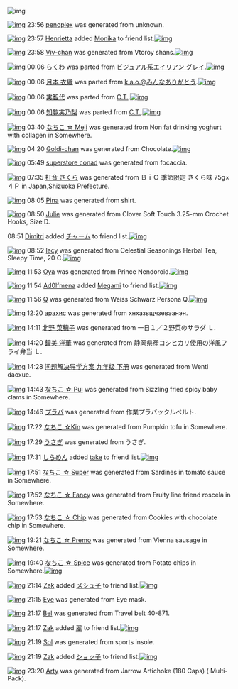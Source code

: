 ![img](http://gdrive-cdn.herokuapp.com/537b65a5bc09f0000721dda7/512px-barcode.png)

[![img](http://www.deviantsart.com/a95phi.png)](http://www.barcodekanojo.com/kanojo/3192834/penoplex) 23:56 [penoplex](http://www.barcodekanojo.com/kanojo/3192834/penoplex) was generated from unknown.

[![img](http://www.deviantsart.com/3ifgcdt.jpeg)](http://www.barcodekanojo.com/user/428746/Henrietta) 23:57 [Henrietta](http://www.barcodekanojo.com/user/428746/Henrietta) added [Monika](http://www.barcodekanojo.com/kanojo/3038604/Monika) to friend list.[![img](http://www.deviantsart.com/2vu1r0v.png)](http://www.barcodekanojo.com/kanojo/3038604/Monika)

[![img](http://www.deviantsart.com/2li5n77.png)](http://www.barcodekanojo.com/kanojo/3192835/Viv-chan) 23:58 [Viv-chan](http://www.barcodekanojo.com/kanojo/3192835/Viv-chan) was generated from Vtoroy shans.[![img](http://www.deviantsart.com/1n5ct0t.jpeg)](http://www.barcodekanojo.com/product_images/barcode/6018346/1424357837/Vtoroy%20shans.jpg)

[![img](http://www.deviantsart.com/1c06dt6.png)](http://www.barcodekanojo.com/kanojo/3191878/%E3%82%89%E3%81%8F%E3%82%8F) 00:06 [らくわ](http://www.barcodekanojo.com/kanojo/3191878/%E3%82%89%E3%81%8F%E3%82%8F) was parted from [ビジュアル系エイリアン グレイ](http://www.barcodekanojo.com/kanojo/3191878/%E3%82%89%E3%81%8F%E3%82%8F).[![img](http://www.deviantsart.com/kj51e0.jpeg)](http://www.barcodekanojo.com/user/441/%E3%83%93%E3%82%B8%E3%83%A5%E3%82%A2%E3%83%AB%E7%B3%BB%E3%82%A8%E3%82%A4%E3%83%AA%E3%82%A2%E3%83%B3%20%E3%82%B0%E3%83%AC%E3%82%A4)

[![img](http://www.deviantsart.com/3fraa1f.png)](http://www.barcodekanojo.com/kanojo/2523640/%E6%9C%88%E6%9C%AC%20%E8%A1%A3%E7%B9%94) 00:06 [月本 衣織](http://www.barcodekanojo.com/kanojo/2523640/%E6%9C%88%E6%9C%AC%20%E8%A1%A3%E7%B9%94) was parted from [k.a.o.@みんなありがとう](http://www.barcodekanojo.com/kanojo/2523640/%E6%9C%88%E6%9C%AC%20%E8%A1%A3%E7%B9%94).[![img](http://www.deviantsart.com/1ne7497.jpeg)](http://www.barcodekanojo.com/user/30944/k.a.o.%40%E3%81%BF%E3%82%93%E3%81%AA%E3%81%82%E3%82%8A%E3%81%8C%E3%81%A8%E3%81%86)

[![img](http://www.deviantsart.com/et6tap.png)](http://www.barcodekanojo.com/kanojo/2320191/%E5%AE%9F%E6%99%BA%E4%BB%A3) 00:06 [実智代](http://www.barcodekanojo.com/kanojo/2320191/%E5%AE%9F%E6%99%BA%E4%BB%A3) was parted from [C.T.](http://www.barcodekanojo.com/kanojo/2320191/%E5%AE%9F%E6%99%BA%E4%BB%A3).[![img](http://www.deviantsart.com/fhrc6a.jpeg)](http://www.barcodekanojo.com/user/272165/C.T.)

[![img](http://www.deviantsart.com/2clp6fq.png)](http://www.barcodekanojo.com/kanojo/2220219/%E7%9F%A5%E8%A6%A7%E5%AE%9F%E4%B9%83%E6%A2%A8) 00:06 [知覧実乃梨](http://www.barcodekanojo.com/kanojo/2220219/%E7%9F%A5%E8%A6%A7%E5%AE%9F%E4%B9%83%E6%A2%A8) was parted from [C.T.](http://www.barcodekanojo.com/kanojo/2220219/%E7%9F%A5%E8%A6%A7%E5%AE%9F%E4%B9%83%E6%A2%A8).[![img](http://www.deviantsart.com/fhrc6a.jpeg)](http://www.barcodekanojo.com/user/272165/C.T.)

[![img](http://www.deviantsart.com/2bmpaon.png)](http://www.barcodekanojo.com/kanojo/3192836/%E3%81%AA%E3%81%A1%E3%81%93%20%E2%98%86%20Meji) 03:40 [なちこ ☆ Meji](http://www.barcodekanojo.com/kanojo/3192836/%E3%81%AA%E3%81%A1%E3%81%93%20%E2%98%86%20Meji) was generated from Non fat drinking yoghurt with collagen in Somewhere.

[![img](http://www.deviantsart.com/2kmh42v.png)](http://www.barcodekanojo.com/kanojo/3192837/Goldi-chan) 04:20 [Goldi-chan](http://www.barcodekanojo.com/kanojo/3192837/Goldi-chan) was generated from Chocolate.[![img](http://www.deviantsart.com/1sbtlfv.jpeg)](http://www.barcodekanojo.com/product_images/barcode/6018348/1424373553/Chocolate.jpg)

[![img](http://www.deviantsart.com/3adiioe.png)](http://www.barcodekanojo.com/kanojo/3192838/superstore%20conad) 05:49 [superstore conad](http://www.barcodekanojo.com/kanojo/3192838/superstore%20conad) was generated from focaccia.

[![img](http://www.deviantsart.com/2j1i90m.png)](http://www.barcodekanojo.com/kanojo/3192839/%E6%89%93%E9%9F%B3%20%E3%81%95%E3%81%8F%E3%82%89) 07:35 [打音 さくら](http://www.barcodekanojo.com/kanojo/3192839/%E6%89%93%E9%9F%B3%20%E3%81%95%E3%81%8F%E3%82%89) was generated from ＢｉＯ 季節限定 さくら味 75g×４Ｐ in Japan,Shizuoka Prefecture.

[![img](http://www.deviantsart.com/4jv95k.png)](http://www.barcodekanojo.com/kanojo/3192840/Pina) 08:05 [Pina](http://www.barcodekanojo.com/kanojo/3192840/Pina) was generated from shirt.

[![img](http://www.deviantsart.com/3v3jtdv.png)](http://www.barcodekanojo.com/kanojo/3192841/Julie) 08:50 [Julie](http://www.barcodekanojo.com/kanojo/3192841/Julie) was generated from Clover Soft Touch 3.25-mm Crochet Hooks, Size D.

08:51 [Dimitri](http://www.barcodekanojo.com/user/500246/Dimitri) added [チャーム](http://www.barcodekanojo.com/kanojo/1657205/%E3%83%81%E3%83%A3%E3%83%BC%E3%83%A0) to friend list.[![img](http://www.deviantsart.com/pjbshs.png)](http://www.barcodekanojo.com/kanojo/1657205/%E3%83%81%E3%83%A3%E3%83%BC%E3%83%A0)

[![img](http://www.deviantsart.com/ttepl8.png)](http://www.barcodekanojo.com/kanojo/3192842/lacy) 08:52 [lacy](http://www.barcodekanojo.com/kanojo/3192842/lacy) was generated from Celestial Seasonings Herbal Tea, Sleepy Time, 20 C.[![img](http://www.deviantsart.com/2a8mk3u.jpeg)](http://www.barcodekanojo.com/product_images/barcode/6018354/1424389912/50x50xCelestial,P20Seasonings,P20Herbal,P20Tea,P2C,P20Sleepy,P20Time,P2C,P2020,P20C.jpg,qw=88,ah=88.pagespeed.ic.i29nLuJ9Jt.jpg)

[![img](http://www.deviantsart.com/3e4e686.png)](http://www.barcodekanojo.com/kanojo/3192843/Oya) 11:53 [Oya](http://www.barcodekanojo.com/kanojo/3192843/Oya) was generated from Prince Nendoroid.[![img](http://www.deviantsart.com/2d3l25o.jpeg)](http://www.barcodekanojo.com/product_images/barcode/6018355/1424400768/Prince%20Nendoroid.jpg)

[![img](http://www.deviantsart.com/2qtvvij.jpeg)](http://www.barcodekanojo.com/user/404550/Ad0lfmena) 11:54 [Ad0lfmena](http://www.barcodekanojo.com/user/404550/Ad0lfmena) added [Megami](http://www.barcodekanojo.com/kanojo/2380209/Megami) to friend list.[![img](http://www.deviantsart.com/fbvqc5.png)](http://www.barcodekanojo.com/kanojo/2380209/Megami)

[![img](http://www.deviantsart.com/1lm0066.png)](http://www.barcodekanojo.com/kanojo/3192844/Q) 11:56 [Q](http://www.barcodekanojo.com/kanojo/3192844/Q) was generated from Weiss Schwarz Persona Q.[![img](http://www.deviantsart.com/323hbnk.jpeg)](http://www.barcodekanojo.com/product_images/barcode/6018357/1424400914/Weiss%20Schwarz%20Persona%20Q.jpg)

[![img](http://www.deviantsart.com/37c13st.png)](http://www.barcodekanojo.com/kanojo/3192845/%D0%B0%D1%80%D0%B0%D1%85%D0%B8%D1%81) 12:20 [арахис](http://www.barcodekanojo.com/kanojo/3192845/%D0%B0%D1%80%D0%B0%D1%85%D0%B8%D1%81) was generated from хнхазвщчзевэанэн.

[![img](http://www.deviantsart.com/7hsouo.png)](http://www.barcodekanojo.com/kanojo/3192846/%E5%8C%97%E9%87%8E%20%E8%8F%9C%E7%A9%82%E5%AD%90) 14:11 [北野 菜穂子](http://www.barcodekanojo.com/kanojo/3192846/%E5%8C%97%E9%87%8E%20%E8%8F%9C%E7%A9%82%E5%AD%90) was generated from 一日１／２野菜のサラダ Ｌ.

[![img](http://www.deviantsart.com/3nacdla.png)](http://www.barcodekanojo.com/kanojo/3192847/%E9%90%98%E7%BE%8E%20%E6%B4%8B%E8%8F%AF) 14:20 [鐘美 洋華](http://www.barcodekanojo.com/kanojo/3192847/%E9%90%98%E7%BE%8E%20%E6%B4%8B%E8%8F%AF) was generated from 静岡県産コシヒカリ使用の洋風フライ弁当 Ｌ.

[![img](http://www.deviantsart.com/1isi75b.png)](http://www.barcodekanojo.com/kanojo/3192848/%E9%97%AE%E9%A2%98%E8%A7%A3%E5%86%B3%E5%AF%BC%E5%AD%A6%E6%96%B9%E6%A1%88%20%E4%B9%9D%E5%B9%B4%E7%BA%A7%20%E4%B8%8B%E5%86%8C) 14:28 [问题解决导学方案 九年级 下册](http://www.barcodekanojo.com/kanojo/3192848/%E9%97%AE%E9%A2%98%E8%A7%A3%E5%86%B3%E5%AF%BC%E5%AD%A6%E6%96%B9%E6%A1%88%20%E4%B9%9D%E5%B9%B4%E7%BA%A7%20%E4%B8%8B%E5%86%8C) was generated from Wenti daoxue.

[![img](http://www.deviantsart.com/107q0c6.png)](http://www.barcodekanojo.com/kanojo/3192849/%E3%81%AA%E3%81%A1%E3%81%93%20%E2%98%86%20Pui) 14:43 [なちこ ☆ Pui](http://www.barcodekanojo.com/kanojo/3192849/%E3%81%AA%E3%81%A1%E3%81%93%20%E2%98%86%20Pui) was generated from Sizzling fried spicy baby clams in Somewhere.

[![img](http://www.deviantsart.com/1og9n0r.png)](http://www.barcodekanojo.com/kanojo/3192850/%E3%83%97%E3%83%A9%E3%83%90) 14:46 [プラバ](http://www.barcodekanojo.com/kanojo/3192850/%E3%83%97%E3%83%A9%E3%83%90) was generated from 作業プラバックルベルト.

[![img](http://www.deviantsart.com/1c73drl.png)](http://www.barcodekanojo.com/kanojo/3192851/%E3%81%AA%E3%81%A1%E3%81%93%20%E2%98%86Kin) 17:22 [なちこ ☆Kin](http://www.barcodekanojo.com/kanojo/3192851/%E3%81%AA%E3%81%A1%E3%81%93%20%E2%98%86Kin) was generated from Pumpkin tofu in Somewhere.

[![img](http://www.deviantsart.com/2v2sf9g.png)](http://www.barcodekanojo.com/kanojo/3192852/%E3%81%86%E3%81%95%E3%81%8E) 17:29 [うさぎ](http://www.barcodekanojo.com/kanojo/3192852/%E3%81%86%E3%81%95%E3%81%8E) was generated from うさぎ.

[![img](http://www.deviantsart.com/3uo7k9l.jpeg)](http://www.barcodekanojo.com/user/473872/%E3%81%97%E3%82%89%E3%82%81%E3%82%93) 17:31 [しらめん](http://www.barcodekanojo.com/user/473872/%E3%81%97%E3%82%89%E3%82%81%E3%82%93) added [take](http://www.barcodekanojo.com/kanojo/3063260/take) to friend list.[![img](http://www.deviantsart.com/jbmeoq.png)](http://www.barcodekanojo.com/kanojo/3063260/take)

[![img](http://www.deviantsart.com/1aieukk.png)](http://www.barcodekanojo.com/kanojo/3192853/%E3%81%AA%E3%81%A1%E3%81%93%20%E2%98%86%20Super) 17:51 [なちこ ☆ Super](http://www.barcodekanojo.com/kanojo/3192853/%E3%81%AA%E3%81%A1%E3%81%93%20%E2%98%86%20Super) was generated from Sardines in tomato sauce in Somewhere.

[![img](http://www.deviantsart.com/hb0lol.png)](http://www.barcodekanojo.com/kanojo/3192854/%E3%81%AA%E3%81%A1%E3%81%93%20%E2%98%86%20Fancy) 17:52 [なちこ ☆ Fancy](http://www.barcodekanojo.com/kanojo/3192854/%E3%81%AA%E3%81%A1%E3%81%93%20%E2%98%86%20Fancy) was generated from Fruity line friend roscela in Somewhere.

[![img](http://www.deviantsart.com/2eut9kn.png)](http://www.barcodekanojo.com/kanojo/3192855/%E3%81%AA%E3%81%A1%E3%81%93%20%E2%98%86%20Chip) 17:53 [なちこ ☆ Chip](http://www.barcodekanojo.com/kanojo/3192855/%E3%81%AA%E3%81%A1%E3%81%93%20%E2%98%86%20Chip) was generated from Cookies with chocolate chip in Somewhere.

[![img](http://www.deviantsart.com/f0qiec.png)](http://www.barcodekanojo.com/kanojo/3192856/%E3%81%AA%E3%81%A1%E3%81%93%20%E2%98%86%20Premo) 19:21 [なちこ ☆ Premo](http://www.barcodekanojo.com/kanojo/3192856/%E3%81%AA%E3%81%A1%E3%81%93%20%E2%98%86%20Premo) was generated from Vienna sausage in Somewhere.

[![img](http://www.deviantsart.com/2drfdt9.png)](http://www.barcodekanojo.com/kanojo/3192857/%E3%81%AA%E3%81%A1%E3%81%93%20%E2%98%86%20Spice) 19:40 [なちこ ☆ Spice](http://www.barcodekanojo.com/kanojo/3192857/%E3%81%AA%E3%81%A1%E3%81%93%20%E2%98%86%20Spice) was generated from Potato chips in Somewhere.[![img](http://www.deviantsart.com/3rr0uub.jpeg)](http://www.barcodekanojo.com/product_images/barcode/1853105/1298469809/roller%20coaster.jpg)

[![img](http://www.deviantsart.com/2dtl6i2.jpeg)](http://www.barcodekanojo.com/user/280625/Zak) 21:14 [Zak](http://www.barcodekanojo.com/user/280625/Zak) added [メシュ子](http://www.barcodekanojo.com/kanojo/2482039/%E3%83%A1%E3%82%B7%E3%83%A5%E5%AD%90) to friend list.[![img](http://www.deviantsart.com/1ed6lat.png)](http://www.barcodekanojo.com/kanojo/2482039/%E3%83%A1%E3%82%B7%E3%83%A5%E5%AD%90)

[![img](http://www.deviantsart.com/2imu1co.png)](http://www.barcodekanojo.com/kanojo/3192858/Eye) 21:15 [Eye](http://www.barcodekanojo.com/kanojo/3192858/Eye) was generated from Eye mask.

[![img](http://www.deviantsart.com/2sodfvm.png)](http://www.barcodekanojo.com/kanojo/3192859/Bel) 21:17 [Bel](http://www.barcodekanojo.com/kanojo/3192859/Bel) was generated from Travel belt 40-871.

[![img](http://www.deviantsart.com/2dtl6i2.jpeg)](http://www.barcodekanojo.com/user/280625/Zak) 21:17 [Zak](http://www.barcodekanojo.com/user/280625/Zak) added [翠](http://www.barcodekanojo.com/kanojo/2909432/%E7%BF%A0) to friend list.[![img](http://www.deviantsart.com/1skluds.png)](http://www.barcodekanojo.com/kanojo/2909432/%E7%BF%A0)

[![img](http://www.deviantsart.com/3vinokj.png)](http://www.barcodekanojo.com/kanojo/3192860/Sol) 21:19 [Sol](http://www.barcodekanojo.com/kanojo/3192860/Sol) was generated from sports insole.

[![img](http://www.deviantsart.com/2dtl6i2.jpeg)](http://www.barcodekanojo.com/user/280625/Zak) 21:19 [Zak](http://www.barcodekanojo.com/user/280625/Zak) added [ショッ子](http://www.barcodekanojo.com/kanojo/2878040/%E3%82%B7%E3%83%A7%E3%83%83%E5%AD%90) to friend list.[![img](http://www.deviantsart.com/3c95i8j.png)](http://www.barcodekanojo.com/kanojo/2878040/%E3%82%B7%E3%83%A7%E3%83%83%E5%AD%90)

[![img](http://www.deviantsart.com/2ikk4qr.png)](http://www.barcodekanojo.com/kanojo/3192861/Arty) 23:20 [Arty](http://www.barcodekanojo.com/kanojo/3192861/Arty) was generated from Jarrow Artichoke (180 Caps) ( Multi-Pack).

